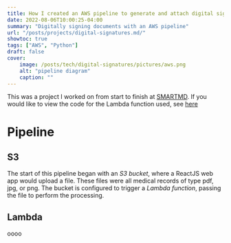 ```yaml
---
title: How I created an AWS pipeline to generate and attach digital signatures to medial documents
date: 2022-08-06T10:00:25-04:00
summary: "Digitally signing documents with an AWS pipeline"
url: "/posts/projects/digital-signatures.md/"
showtoc: true
tags: ["AWS", "Python"]
draft: false
cover:
    image: /posts/tech/digital-signatures/pictures/aws.png
    alt: "pipeline diagram"
    caption: ""
---
```


This was a project I worked on from start to finish at [SMARTMD](https://www.smartmd.com/). If you would like to view the code for the Lambda function used, see [here]()

# Pipeline

## S3

The start of this pipeline began with an *S3 bucket*, where a ReactJS web app would upload a file. These files were all medical records of type pdf, jpg, or png.
The bucket is configured to trigger a *Lambda function*, passing the file to perform the processing.

## Lambda

oooo
